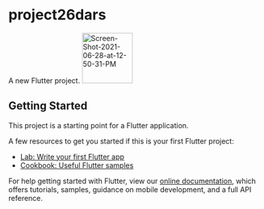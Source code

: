 # project26dars

A new Flutter project.
<a href="https://ibb.co/whsTQKM"><img src="https://i.ibb.co/Xx895zS/Screen-Shot-2021-06-28-at-12-50-31-PM.png" alt="Screen-Shot-2021-06-28-at-12-50-31-PM" border="0" width="100"></a>
## Getting Started

This project is a starting point for a Flutter application.

A few resources to get you started if this is your first Flutter project:

- [Lab: Write your first Flutter app](https://flutter.dev/docs/get-started/codelab)
- [Cookbook: Useful Flutter samples](https://flutter.dev/docs/cookbook)

For help getting started with Flutter, view our
[online documentation](https://flutter.dev/docs), which offers tutorials,
samples, guidance on mobile development, and a full API reference.
